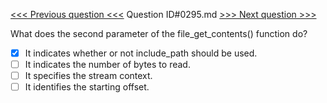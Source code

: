 [<<< Previous question <<<](0294.md)  Question ID#0295.md  [>>> Next question >>>](0296.md) 

What does the second parameter of the file_get_contents() function do?

- [x] It indicates whether or not include_path should be used.
- [ ] It indicates the number of bytes to read.
- [ ] It specifies the stream context.
- [ ] It identifies the starting offset.

